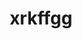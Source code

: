 ---
title: xrkffgg
github: https://github.com/xrkffgg
mode: dark
transition: 1s
score: 66.5
archetype:
- Minimalistic
---